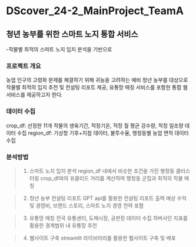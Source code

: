 # DScover_24-2_MainProject_TeamA

## 청년 농부를 위한 스마트 노지 통합 서비스
-작물별 최적의 스마트 노지 입지 분석을 기반으로

### 프로젝트 개요
농업 인구의 고령화 문제를 해결하기 위해 귀농을 고려하는 예비 청년 농부를 대상으로 작물별 최적의 입지 추천 및 컨설팅 리포트 제공, 유통망 매칭 서비스를 포함한 통합 웹 서비스를 제공하고자 한다.

### 데이터 수집
crop_df: 선정한 11개 작물의 생육기간, 적정기온, 적정 월 평균 강수량, 적정 일조량 데이터 수집
region_df: 기상청 기후+지점 데이터, 불투수율, 행정동별 농업 면적 데이터 수집

### 분석방법
> 1. 스마트 노지 입지 분석
  region_df 내에서 비슷한 조건을 가진 행정동 클러스터링
  crop_df와의 유클리드 거리를 계산하여 행정동 군집과 최적의 작물 매칭
  
> 2. 청년 농부 컨설팅 리포트
  GPT api를 활용한 컨설팅 리포트 출력
  예상 수익 및 경영비, 브랜드 스토리, 스마트 노지 경영 전략 포함

> 3. 유통망 매칭
  전국 유통센터, 도매시장, 공판장 데이터 수집
  하버사인 지표를 활용한 경계범위 내 유통망 추천

> 4. 웹사이트 구축
  streamlit 라이브러리를 활용한 웹사이트 구축 및 배포 

